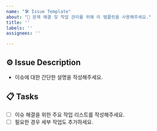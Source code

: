 ```yaml
---
name: "🛠️ Issue Template"
about: "📝 문제 해결 및 작업 관리를 위해 이 템플릿을 사용해주세요."
title: ''
labels: ''
assignees: ''

---
```


## ⚙️ Issue Description
- 이슈에 대한 간단한 설명을 작성해주세요.

## 📋 Tasks
- [ ] 이슈 해결을 위한 주요 작업 리스트를 작성해주세요.
- [ ] 필요한 경우 세부 작업도 추가하세요.
